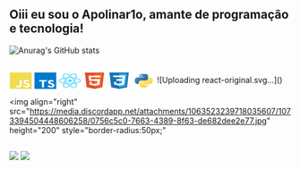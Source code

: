## Oiii eu sou o Apolinar1o, amante de programação e tecnologia!
![Anurag's GitHub stats](https://github-readme-stats.vercel.app/api?username=Apolinar1o&show_icons=true&theme=radical&hide=contribs)
<div style="display: inline_block"><br>
 <img align="center" alt="Rafa-Js" height="30" width="40" src="https://raw.githubusercontent.com/devicons/devicon/master/icons/javascript/javascript-plain.svg">
  <img align="center" alt="Rafa-Ts" height="30" width="40" src="https://raw.githubusercontent.com/devicons/devicon/master/icons/typescript/typescript-plain.svg">
  <img align="center" alt="Rafa-React" height="30" width="40" src="https://raw.githubusercontent.com/devicons/devicon/master/icons/react/react-original.svg">
  <img align="center" alt="Rafa-HTML" height="30" width="40" src="https://raw.githubusercontent.com/devicons/devicon/master/icons/html5/html5-original.svg">
  <img align="center" alt="Rafa-CSS" height="30" width="40" src="https://raw.githubusercontent.com/devicons/devicon/master/icons/css3/css3-original.svg">
  <img align="center" alt="Rafa-Python" height="30" width="40" src="https://raw.githubusercontent.com/devicons/devicon/master/icons/python/python-original.svg">
  ![Uploading react-original.svg…]()

  <img align="right" src="https://media.discordapp.net/attachments/1063523239718035607/1073394504448606258/0756c5c0-7663-4389-8f63-de682dee2e77.jpg" height="200" style="border-radius:50px;" 
</div>
  
  ##
 
<div> 
  <a href="https://www.instagram.com/antonio_gonzzaga/" target="_blank"><img src="https://img.shields.io/badge/-Instagram-%23E4405F?style=for-the-badge&logo=instagram&logoColor=white" target="_blank"></a>
  <a href = "mailto:a.apolinario.neto@gmail.com"><img src="https://img.shields.io/badge/-Gmail-%23333?style=for-the-badge&logo=gmail&logoColor=white" target="_blank"></a>

</div>



